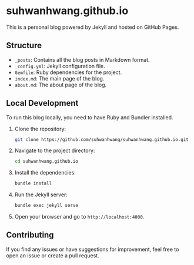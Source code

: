 # suhwanhwang.github.io

This is a personal blog powered by Jekyll and hosted on GitHub Pages.

## Structure

- `_posts`: Contains all the blog posts in Markdown format.
- `_config.yml`: Jekyll configuration file.
- `Gemfile`: Ruby dependencies for the project.
- `index.md`: The main page of the blog.
- `about.md`: The about page of the blog.

## Local Development

To run this blog locally, you need to have Ruby and Bundler installed.

1. Clone the repository:
   ```bash
   git clone https://github.com/suhwanhwang/suhwanhwang.github.io.git
   ```
2. Navigate to the project directory:
   ```bash
   cd suhwanhwang.github.io
   ```
3. Install the dependencies:
   ```bash
   bundle install
   ```
4. Run the Jekyll server:
   ```bash
   bundle exec jekyll serve
   ```
5. Open your browser and go to `http://localhost:4000`.

## Contributing

If you find any issues or have suggestions for improvement, feel free to open an issue or create a pull request.
